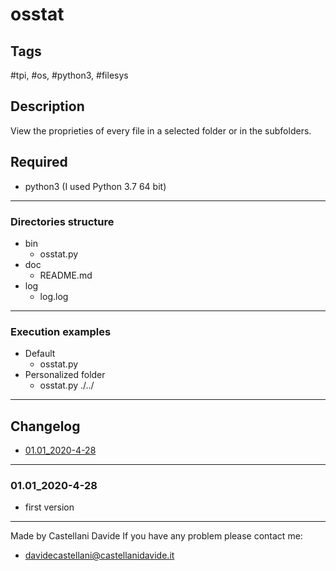 # osstat

## Tags
 #tpi, #os, #python3, #filesys

## Description
View the proprieties of every file in a selected folder or in the subfolders.

## Required
 - python3 (I used Python 3.7 64 bit)

---
### Directories structure
 - bin
	 - osstat.py
 - doc
	 - README.md
 - log
	 - log.log

---
### Execution examples
 - Default
   - osstat.py 
 - Personalized folder
   - osstat.py ./../ 

---
## Changelog
- [01.01_2020-4-28](#01.01_2020-4-28)

---
### 01.01_2020-4-28
 - first version

---
Made by Castellani Davide
If you have any problem please contact me:
- davidecastellani@castellanidavide.it